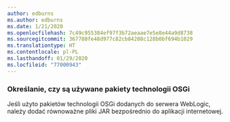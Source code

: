 ```yaml
---
author: edburns
ms.author: edburns
ms.date: 1/21/2020
ms.openlocfilehash: 7c49c955384ef97f3b72aeaae7e5e8e44a9d8738
ms.sourcegitcommit: 367780fe48d977c82cb84208c128b0bf694b1029
ms.translationtype: HT
ms.contentlocale: pl-PL
ms.lasthandoff: 01/29/2020
ms.locfileid: "77000943"
---
```

### <a name="determine-whether-osgi-bundles-are-used"></a>Określanie, czy są używane pakiety technologii OSGi

Jeśli użyto pakietów technologii OSGi dodanych do serwera WebLogic, należy dodać równoważne pliki JAR bezpośrednio do aplikacji internetowej.
